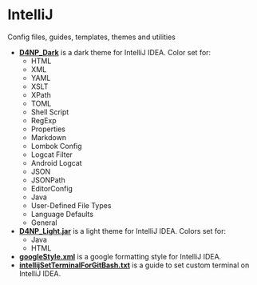# IntelliJ
Config files, guides, templates, themes and utilities

- [**D4NP_Dark**](https://github.com/danielPoloWork/IntelliJ/blob/master/D4NP_Dark.jar) is a dark theme for IntelliJ IDEA. Color set for:
  - HTML
  - XML
  - YAML
  - XSLT
  - XPath
  - TOML
  - Shell Script
  - RegExp
  - Properties
  - Markdown
  - Lombok Config
  - Logcat Filter
  - Android Logcat
  - JSON
  - JSONPath
  - EditorConfig
  - Java
  - User-Defined File Types
  - Language Defaults
  - General
- [**D4NP_Light.jar**](https://github.com/danielPoloWork/IntelliJ/blob/master/D4NP_Light.jar) is a light theme for IntelliJ IDEA. Colors set for:
  - Java
  - HTML
- [**googleStyle.xml**](https://github.com/danielPoloWork/IntelliJ/blob/master/googleStyle.xml) is a google formatting style for IntelliJ IDEA. 
- [**intellijSetTerminalForGitBash.txt**](https://github.com/danielPoloWork/IntelliJ/blob/master/intellijSetTerminalForGitBash.txt) is a guide to set custom terminal on IntelliJ IDEA.
